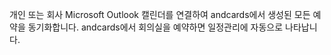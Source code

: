 개인 또는 회사 Microsoft Outlook 캘린더를 연결하여 andcards에서 생성된 모든 예약을 동기화합니다. andcards에서 회의실을 예약하면 일정관리에 자동으로 나타납니다.
